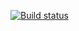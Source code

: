 [![Build status](https://ci.appveyor.com/api/projects/status/irs65d3v0ttyii8q?svg=true)](https://ci.appveyor.com/project/Evstafa/project-rest)
